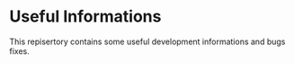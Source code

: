 # Useful Informations

This repisertory contains some useful development informations and bugs fixes.

